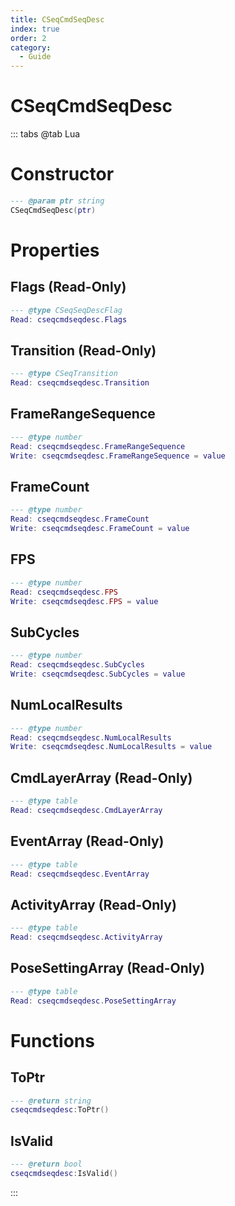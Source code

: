 ```yaml
---
title: CSeqCmdSeqDesc
index: true
order: 2
category:
  - Guide
---
```


# CSeqCmdSeqDesc

::: tabs
@tab Lua
# Constructor
```lua
--- @param ptr string
CSeqCmdSeqDesc(ptr)
```
# Properties
## Flags (Read-Only)
```lua
--- @type CSeqSeqDescFlag
Read: cseqcmdseqdesc.Flags
```
## Transition (Read-Only)
```lua
--- @type CSeqTransition
Read: cseqcmdseqdesc.Transition
```
## FrameRangeSequence 
```lua
--- @type number
Read: cseqcmdseqdesc.FrameRangeSequence
Write: cseqcmdseqdesc.FrameRangeSequence = value
```
## FrameCount 
```lua
--- @type number
Read: cseqcmdseqdesc.FrameCount
Write: cseqcmdseqdesc.FrameCount = value
```
## FPS 
```lua
--- @type number
Read: cseqcmdseqdesc.FPS
Write: cseqcmdseqdesc.FPS = value
```
## SubCycles 
```lua
--- @type number
Read: cseqcmdseqdesc.SubCycles
Write: cseqcmdseqdesc.SubCycles = value
```
## NumLocalResults 
```lua
--- @type number
Read: cseqcmdseqdesc.NumLocalResults
Write: cseqcmdseqdesc.NumLocalResults = value
```
## CmdLayerArray (Read-Only)
```lua
--- @type table
Read: cseqcmdseqdesc.CmdLayerArray
```
## EventArray (Read-Only)
```lua
--- @type table
Read: cseqcmdseqdesc.EventArray
```
## ActivityArray (Read-Only)
```lua
--- @type table
Read: cseqcmdseqdesc.ActivityArray
```
## PoseSettingArray (Read-Only)
```lua
--- @type table
Read: cseqcmdseqdesc.PoseSettingArray
```
# Functions
## ToPtr
```lua
--- @return string
cseqcmdseqdesc:ToPtr()
```
## IsValid
```lua
--- @return bool
cseqcmdseqdesc:IsValid()
```

:::
